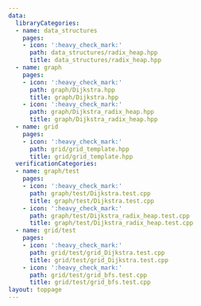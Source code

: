 ```yaml
---
data:
  libraryCategories:
  - name: data_structures
    pages:
    - icon: ':heavy_check_mark:'
      path: data_structures/radix_heap.hpp
      title: data_structures/radix_heap.hpp
  - name: graph
    pages:
    - icon: ':heavy_check_mark:'
      path: graph/Dijkstra.hpp
      title: graph/Dijkstra.hpp
    - icon: ':heavy_check_mark:'
      path: graph/Dijkstra_radix_heap.hpp
      title: graph/Dijkstra_radix_heap.hpp
  - name: grid
    pages:
    - icon: ':heavy_check_mark:'
      path: grid/grid_template.hpp
      title: grid/grid_template.hpp
  verificationCategories:
  - name: graph/test
    pages:
    - icon: ':heavy_check_mark:'
      path: graph/test/Dijkstra.test.cpp
      title: graph/test/Dijkstra.test.cpp
    - icon: ':heavy_check_mark:'
      path: graph/test/Dijkstra_radix_heap.test.cpp
      title: graph/test/Dijkstra_radix_heap.test.cpp
  - name: grid/test
    pages:
    - icon: ':heavy_check_mark:'
      path: grid/test/grid_Dijkstra.test.cpp
      title: grid/test/grid_Dijkstra.test.cpp
    - icon: ':heavy_check_mark:'
      path: grid/test/grid_bfs.test.cpp
      title: grid/test/grid_bfs.test.cpp
layout: toppage
---
```


